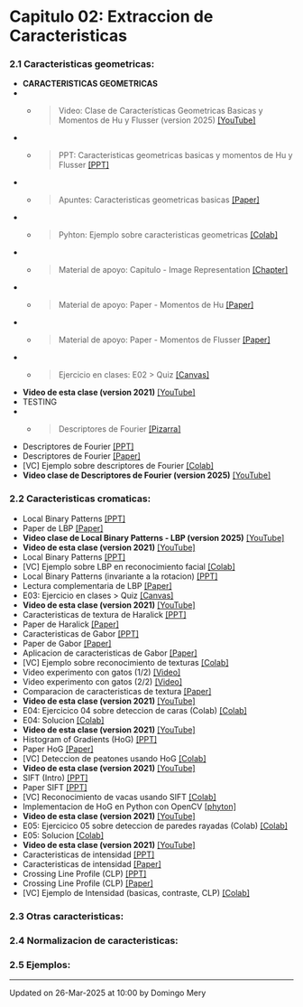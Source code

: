 
# Capitulo 02: Extraccion de Caracteristicas
### 2.1 Caracteristicas geometricas:
* **CARACTERISTICAS GEOMETRICAS** 
* * > Video: Clase de Características Geometricas Basicas y Momentos de Hu y Flusser (version 2025) [[YouTube]](https://youtu.be/mB6OcQiYnY4)
* * > PPT: Caracteristicas geometricas basicas y momentos de Hu y Flusser [[PPT]](https://github.com/domingomery/patrones/blob/master/clases/Cap02_Extraccion_de_Caracteristicas/presentations/PAT02_GeometricFeatures.pptx)
* * > Apuntes: Caracteristicas geometricas basicas [[Paper]](https://github.com/domingomery/patrones/blob/master/clases/Cap02_Extraccion_de_Caracteristicas/papers/PAT02_GeometricFeatures.pdf)
* * > Pyhton: Ejemplo sobre caracteristicas geometricas [[Colab]](https://drive.google.com/file/d/1Z-zQOxz3tAgpq815TqH1Yyr2WGNXzsKV/view?usp=sharing)
* * > Material de apoyo: Capitulo - Image Representation [[Chapter]](https://link.springer.com/chapter/10.1007/978-3-030-56769-9_5)
* * > Material de apoyo: Paper - Momentos de Hu [[Paper]](https://github.com/domingomery/patrones/blob/master/clases/Cap02_Extraccion_de_Caracteristicas/papers/Hu_Moments.pdf)
* * > Material de apoyo: Paper - Momentos de Flusser [[Paper]](https://github.com/domingomery/patrones/blob/master/clases/Cap02_Extraccion_de_Caracteristicas/papers/Flusser_Moments.pdf)
* * > Ejercicio en clases: E02 > Quiz [[Canvas]](https://cursos.canvas.uc.cl/courses/82169/assignments)
* **Video de esta clase (version 2021)** [[YouTube]](https://youtu.be/tNMZQr4csWU)
* TESTING 
* * > Descriptores de Fourier [[Pizarra]](https://github.com/domingomery/patrones/blob/master/clases/Cap02_Extraccion_de_Caracteristicas/presentations/PAT02_DescriptoresFourier_Pizarra.pdf)
* Descriptores de Fourier [[PPT]](https://github.com/domingomery/patrones/blob/master/clases/Cap02_Extraccion_de_Caracteristicas/presentations/PAT02_DescriptoresFourier.pptx)
* Descriptores de Fourier [[Paper]](https://github.com/domingomery/patrones/blob/master/clases/Cap02_Extraccion_de_Caracteristicas/papers/Fourier_Descriptors.pdf)
* [VC] Ejemplo sobre descriptores de Fourier [[Colab]](https://drive.google.com/file/d/12l-UO9AxnE5sKbrre-knlMXv3A_y501M/view?usp=sharing)
* **Video clase de Descriptores de Fourier (version 2025)** [[YouTube]](https://youtu.be/MjsuVwqTeX8)
### 2.2 Caracteristicas cromaticas:
* Local Binary Patterns [[PPT]](https://github.com/domingomery/patrones/blob/master/clases/Cap02_Extraccion_de_Caracteristicas/presentations/PAT02_LocalBinaryPatterns.pptx)
* Paper de LBP [[Paper]](https://github.com/domingomery/patrones/blob/master/clases/Cap02_Extraccion_de_Caracteristicas/papers/LBP_faces.pdf)
* **Video clase de Local Binary Patterns - LBP  (version 2025)** [[YouTube]](https://youtu.be/JWVYnlyjK6Y)
* **Video de esta clase (version 2021)** [[YouTube]](https://youtu.be/Wp1F4d50b38)
* Local Binary Patterns [[PPT]](https://github.com/domingomery/patrones/blob/master/clases/Cap02_Extraccion_de_Caracteristicas/presentations/PAT02_LocalBinaryPatterns.pptx)
* [VC] Ejemplo sobre LBP en reconocimiento facial [[Colab]](https://drive.google.com/file/d/1w4kW5-2LGGNY9r7sT72QduP1Sqzk4tmh/view?usp=sharing)
* Local Binary Patterns  (invariante a la rotacion) [[PPT]](https://github.com/domingomery/patrones/blob/master/clases/Cap02_Extraccion_de_Caracteristicas/presentations/PAT02_LocalBinaryPatterns_ri.pptx)
* Lectura complementaria de LBP [[Paper]](http://www.scholarpedia.org/article/Local_Binary_Patterns)
* E03: Ejercicio en clases > Quiz [[Canvas]](https://cursos.canvas.uc.cl/courses/82169/assignments)
* **Video de esta clase (version 2021)** [[YouTube]](https://youtu.be/24UJe4wY2zc)
* Caracteristicas de textura de Haralick [[PPT]](https://github.com/domingomery/patrones/blob/master/clases/Cap02_Extraccion_de_Caracteristicas/presentations/PAT02_HaralickTexture.pptx)
* Paper de Haralick [[Paper]](https://github.com/domingomery/patrones/blob/master/clases/Cap02_Extraccion_de_Caracteristicas/papers/Haralick_Textures.pdf)
* Caracteristicas de Gabor [[PPT]](https://github.com/domingomery/patrones/blob/master/clases/Cap02_Extraccion_de_Caracteristicas/presentations/PAT02_Gabor.pptx)
* Paper de Gabor [[Paper]](https://github.com/domingomery/patrones/blob/master/clases/Cap02_Extraccion_de_Caracteristicas/papers/Manjunath_GaborFeatures1996.pdf)
* Aplicacion de caracteristicas de Gabor [[Paper]](https://github.com/domingomery/patrones/blob/master/clases/Cap02_Extraccion_de_Caracteristicas/papers/Gabor_Application.pdf)
* [VC] Ejemplo sobre reconocimiento de texturas [[Colab]](https://drive.google.com/file/d/1QqAJ0Ktd3kzvaCh_3KS0tvPRX5rvBXDZ/view?usp=sharing)
* Video experimento con gatos (1/2) [[Video]](https://youtu.be/IOHayh06LJ4)
* Video experimento con gatos (2/2) [[Video]](https://youtu.be/QzkMo45pcUo)
* Comparacion de caracteristicas de textura [[Paper]](https://github.com/domingomery/patrones/blob/master/clases/Cap02_Extraccion_de_Caracteristicas/papers/Randen_ComparativeTextures.pdf)
* **Video de esta clase (version 2021)** [[YouTube]](https://youtu.be/DWe4cN6q4II)
* E04: Ejercicico 04 sobre deteccion de caras (Colab) [[Colab]](https://colab.research.google.com/drive/ossso)
* E04: Solucion [[Colab]](https://colab.research.google.com/drive/ossso)
* **Video de esta clase (version 2021)** [[YouTube]](https://youtu.be/mcqkE-gzUHM)
* Histogram of Gradients (HoG) [[PPT]](https://github.com/domingomery/patrones/blob/master/clases/Cap02_Extraccion_de_Caracteristicas/presentations/PAT02_HoG_HumanDetection.pptx)
* Paper HoG [[Paper]](https://github.com/domingomery/patrones/blob/master/clases/Cap02_Extraccion_de_Caracteristicas/papers/HoG_DalalTriggs.pdf)
* [VC] Deteccion de peatones usando HoG [[Colab]](https://drive.google.com/file/d/1ObL-BDLVIn7sO0fkJxZ4NCKjKC3riPti/view?usp=sharing)
* **Video de esta clase (version 2021)** [[YouTube]](https://youtu.be/mcqkE-gzUHM)
* SIFT  (Intro) [[PPT]](https://github.com/domingomery/patrones/blob/master/clases/Cap02_Extraccion_de_Caracteristicas/presentations/PAT02_SIFT_ObjectDetection.pptx)
* Paper SIFT [[PPT]](https://github.com/domingomery/patrones/blob/master/clases/Cap02_Extraccion_de_Caracteristicas/papers/Lowe_SIFT.pdf)
* [VC] Reconocimiento de vacas usando SIFT [[Colab]](https://drive.google.com/file/d/1gndMnTdTOzwzINsDy6fmo20CUwZDUAsW/view?usp=sharing)
* Implementacion de HoG en Python con OpenCV [[phyton]](https://www.learnopencv.com/histogram-of-oriented-gradients/)
* **Video de esta clase (version 2021)** [[YouTube]](https://youtu.be/BeqJf-W4ob8)
* E05: Ejercicico 05 sobre deteccion de paredes rayadas (Colab) [[Colab]](https://colab.research.google.com/drive/osssso)
* E05: Solucion [[Colab]](https://colab.research.google.com/drive/osssso)
* **Video de esta clase (version 2021)** [[YouTube]](https://youtu.be/MImox20v974)
* Caracteristicas de intensidad [[PPT]](https://github.com/domingomery/patrones/blob/master/clases/Cap02_Extraccion_de_Caracteristicas/presentations/PAT02_IntensityFeatures.pptx)
* Caracteristicas de intensidad [[Paper]](https://github.com/domingomery/patrones/blob/master/clases/Cap02_Extraccion_de_Caracteristicas/papers/PAT02_IntensityFeatures.pdf)
* Crossing Line Profile (CLP) [[PPT]](https://github.com/domingomery/patrones/blob/master/clases/Cap02_Extraccion_de_Caracteristicas/presentations/PAT02_CrossingLineProfiles.pptx)
* Crossing Line Profile (CLP) [[Paper]](https://github.com/domingomery/patrones/blob/master/clases/Cap02_Extraccion_de_Caracteristicas/papers/Mery_CrossingLineProfiles.pdf)
* [VC] Ejemplo de Intensidad (basicas, contraste, CLP) [[Colab]](https://drive.google.com/file/d/1dgGtltt84aFDqfoCHY8tkt5KSso0jSRZ/view?usp=sharing)
### 2.3 Otras caracteristicas:
### 2.4 Normalizacion de caracteristicas:
### 2.5 Ejemplos:
---


Updated on 26-Mar-2025 at 10:00 by Domingo Mery
